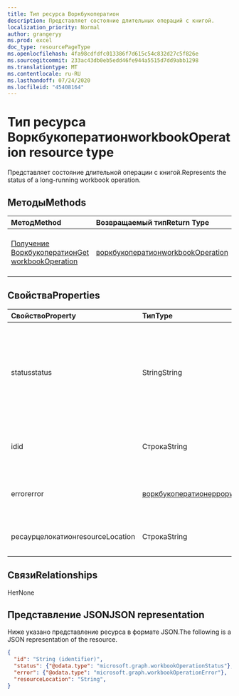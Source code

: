```yaml
---
title: Тип ресурса Воркбукоператион
description: Представляет состояние длительных операций с книгой.
localization_priority: Normal
author: grangeryy
ms.prod: excel
doc_type: resourcePageType
ms.openlocfilehash: 4fa98cdfdfc013386f7d615c54c832d27c5f826e
ms.sourcegitcommit: 233ac43db0eb5edd46fe944a5515d7dd9abb1298
ms.translationtype: MT
ms.contentlocale: ru-RU
ms.lasthandoff: 07/24/2020
ms.locfileid: "45408164"
---
```

# <a name="workbookoperation-resource-type"></a><span data-ttu-id="91420-103">Тип ресурса Воркбукоператион</span><span class="sxs-lookup"><span data-stu-id="91420-103">workbookOperation resource type</span></span>

<span data-ttu-id="91420-104">Представляет состояние длительной операции с книгой.</span><span class="sxs-lookup"><span data-stu-id="91420-104">Represents the status of a long-running workbook operation.</span></span>


## <a name="methods"></a><span data-ttu-id="91420-105">Методы</span><span class="sxs-lookup"><span data-stu-id="91420-105">Methods</span></span>

| <span data-ttu-id="91420-106">Метод</span><span class="sxs-lookup"><span data-stu-id="91420-106">Method</span></span>       | <span data-ttu-id="91420-107">Возвращаемый тип</span><span class="sxs-lookup"><span data-stu-id="91420-107">Return Type</span></span> | <span data-ttu-id="91420-108">Описание</span><span class="sxs-lookup"><span data-stu-id="91420-108">Description</span></span> |
|:-------------|:------------|:------------|
| [<span data-ttu-id="91420-109">Получение Воркбукоператион</span><span class="sxs-lookup"><span data-stu-id="91420-109">Get workbookOperation</span></span>](../api/workbookoperation-get.md) | [<span data-ttu-id="91420-110">воркбукоператион</span><span class="sxs-lookup"><span data-stu-id="91420-110">workbookOperation</span></span>](workbookoperation.md) | <span data-ttu-id="91420-111">Получение операции с помощью `{operation-id}` .</span><span class="sxs-lookup"><span data-stu-id="91420-111">Get the operation with `{operation-id}`.</span></span> |


## <a name="properties"></a><span data-ttu-id="91420-112">Свойства</span><span class="sxs-lookup"><span data-stu-id="91420-112">Properties</span></span>

| <span data-ttu-id="91420-113">Свойство</span><span class="sxs-lookup"><span data-stu-id="91420-113">Property</span></span>     | <span data-ttu-id="91420-114">Тип</span><span class="sxs-lookup"><span data-stu-id="91420-114">Type</span></span>        | <span data-ttu-id="91420-115">Описание</span><span class="sxs-lookup"><span data-stu-id="91420-115">Description</span></span> |
|:-------------|:------------|:------------|
|<span data-ttu-id="91420-116">status</span><span class="sxs-lookup"><span data-stu-id="91420-116">status</span></span>|<span data-ttu-id="91420-117">String</span><span class="sxs-lookup"><span data-stu-id="91420-117">String</span></span>| <span data-ttu-id="91420-118">Текущее состояние операции.</span><span class="sxs-lookup"><span data-stu-id="91420-118">The current status of the operation.</span></span> <span data-ttu-id="91420-119">Возможные значения: `NotStarted`, `Running`, `Completed`, `Failed`.</span><span class="sxs-lookup"><span data-stu-id="91420-119">Possible values are: `NotStarted`, `Running`, `Completed`, `Failed`.</span></span>|
|<span data-ttu-id="91420-120">id</span><span class="sxs-lookup"><span data-stu-id="91420-120">id</span></span>|<span data-ttu-id="91420-121">Строка</span><span class="sxs-lookup"><span data-stu-id="91420-121">String</span></span>| <span data-ttu-id="91420-122">Идентификатор операции. Только для чтения.</span><span class="sxs-lookup"><span data-stu-id="91420-122">The operation id. Read-only.</span></span>|
|<span data-ttu-id="91420-123">error</span><span class="sxs-lookup"><span data-stu-id="91420-123">error</span></span>|[<span data-ttu-id="91420-124">воркбукоператионеррор</span><span class="sxs-lookup"><span data-stu-id="91420-124">workbookOperationError</span></span>](workbookoperationerror.md)| <span data-ttu-id="91420-125">Ошибка, возвращенная операцией.</span><span class="sxs-lookup"><span data-stu-id="91420-125">The error returned by the operation.</span></span>|
|<span data-ttu-id="91420-126">ресаурцелокатион</span><span class="sxs-lookup"><span data-stu-id="91420-126">resourceLocation</span></span>|<span data-ttu-id="91420-127">Строка</span><span class="sxs-lookup"><span data-stu-id="91420-127">String</span></span>| <span data-ttu-id="91420-128">URI ресурса для результата.</span><span class="sxs-lookup"><span data-stu-id="91420-128">The resource URI for the result.</span></span>|

## <a name="relationships"></a><span data-ttu-id="91420-129">Связи</span><span class="sxs-lookup"><span data-stu-id="91420-129">Relationships</span></span>

<span data-ttu-id="91420-130">Нет</span><span class="sxs-lookup"><span data-stu-id="91420-130">None</span></span>

## <a name="json-representation"></a><span data-ttu-id="91420-131">Представление JSON</span><span class="sxs-lookup"><span data-stu-id="91420-131">JSON representation</span></span>

<span data-ttu-id="91420-132">Ниже указано представление ресурса в формате JSON.</span><span class="sxs-lookup"><span data-stu-id="91420-132">The following is a JSON representation of the resource.</span></span>

<!-- {
  "blockType": "resource",
  "optionalProperties": [

  ],
  "@odata.type": "microsoft.graph.workbookOperation",
  "baseType": "",
  "keyProperty": "id"
}-->

```json
{
  "id": "String (identifier)",
  "status": {"@odata.type": "microsoft.graph.workbookOperationStatus"},
  "error": {"@odata.type": "microsoft.graph.workbookOperationError"},
  "resourceLocation": "String",
}
```

<!-- uuid: 16cd6b66-4b1a-43a1-adaf-3a886856ed98
2019-02-04 14:57:30 UTC -->
<!-- {
  "type": "#page.annotation",
  "description": "workbookOperation resource",
  "keywords": "",
  "section": "documentation",
  "tocPath": ""
}-->